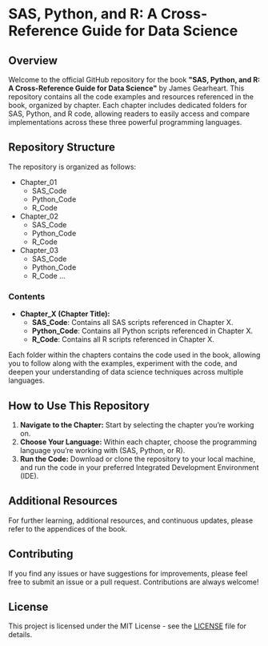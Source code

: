 # SAS, Python, and R: A Cross-Reference Guide for Data Science

## Overview

Welcome to the official GitHub repository for the book **"SAS, Python, and R: A Cross-Reference Guide for Data Science"** by James Gearheart. This repository contains all the code examples and resources referenced in the book, organized by chapter. Each chapter includes dedicated folders for SAS, Python, and R code, allowing readers to easily access and compare implementations across these three powerful programming languages.

## Repository Structure

The repository is organized as follows:

- Chapter_01
    - SAS_Code
    - Python_Code
    - R_Code
- Chapter_02
    - SAS_Code
    - Python_Code
    - R_Code
- Chapter_03
    - SAS_Code
    - Python_Code
    - R_Code
...


### Contents

- **Chapter_X (Chapter Title):**
  - **SAS_Code**: Contains all SAS scripts referenced in Chapter X.
  - **Python_Code**: Contains all Python scripts referenced in Chapter X.
  - **R_Code**: Contains all R scripts referenced in Chapter X.

Each folder within the chapters contains the code used in the book, allowing you to follow along with the examples, experiment with the code, and deepen your understanding of data science techniques across multiple languages.

## How to Use This Repository

1. **Navigate to the Chapter:** Start by selecting the chapter you’re working on.
2. **Choose Your Language:** Within each chapter, choose the programming language you’re working with (SAS, Python, or R).
3. **Run the Code:** Download or clone the repository to your local machine, and run the code in your preferred Integrated Development Environment (IDE).

## Additional Resources

For further learning, additional resources, and continuous updates, please refer to the appendices of the book.

## Contributing

If you find any issues or have suggestions for improvements, please feel free to submit an issue or a pull request. Contributions are always welcome!

## License

This project is licensed under the MIT License - see the [LICENSE](LICENSE) file for details.
